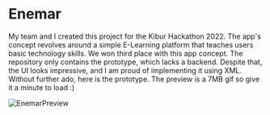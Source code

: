 # Enemar
My team and I created this project for the Kibur Hackathon 2022. The app's concept revolves around a simple E-Learning platform that teaches 
users basic technology skills. We won third place with this app concept. The repository only contains the prototype, which lacks a backend. 
Despite that, the UI looks impressive, and I am proud of implementing it using XML. Without further ado, here is the prototype. The preview is 
a 7MB gif so give it a minute to load :)


![EnemarPreview](https://user-images.githubusercontent.com/102017186/230781352-3e91fbde-8d80-4486-8a33-e0e5840962f2.gif)
